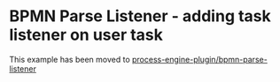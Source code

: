 # BPMN Parse Listener - adding task listener on user task

This example has been moved to [process-engine-plugin/bpmn-parse-listener](/process-engine-plugin/bpmn-parse-listener/README.md#task-listener)
